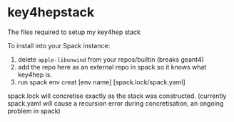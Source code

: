 # key4hepstack
The files required to setup my key4hep stack

To install into your Spack instance:
1. delete `apple-libunwind` from your repos/builtin (breaks geant4)
2. add the repo here as an external repo in spack so it knows what key4hep is.
3. run spack env creat [env name] [spack.lock/spack.yaml]

spack.lock will concretise exactly as the stack was constructed.
(currently spack.yaml will cause a recursion error during concretisation, an ongoing problem in spack)
